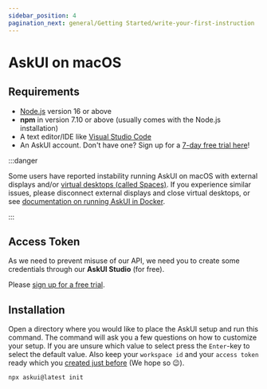 ```yaml
---
sidebar_position: 4
pagination_next: general/Getting Started/write-your-first-instruction
---
```


# AskUI on macOS

## Requirements

- [Node.js](https://nodejs.org/) version 16 or above
- __npm__ in version 7.10 or above (usually comes with the Node.js installation)
- A text editor/IDE like [Visual Studio Code](https://code.visualstudio.com/)
- An AskUI account. Don't have one? Sign up for a [7-day free trial here](https://www.app.askui.com)!

:::danger

Some users have reported instability running AskUI on macOS with external displays and/or [virtual desktops (called Spaces)](https://support.apple.com/en-gb/guide/mac-help/mh14112/mac). If you experience similar issues, please disconnect external displays and close virtual desktops, or see [documentation on running AskUI in Docker](../../05-Integrations/containers.md).

:::

## Access Token

As we need to prevent misuse of our API, we need you to create some credentials through our __AskUI Studio__ (for free).

Please [sign up for a free trial](https://www.app.askui.com).

## Installation

Open a directory where you would like to place the AskUI setup and run this command. The command will ask you a few questions on how to customize your setup. If you are unsure which value to select press the `Enter`-key to select the default value. Also keep your `workspace id` and your `access token` ready which you [created just before](#access-token) (We hope so 😉).

```shell
npx askui@latest init
```

